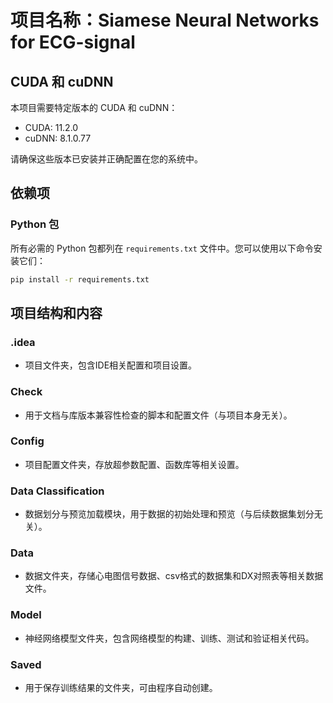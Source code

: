 # 项目名称：Siamese Neural Networks for ECG-signal

## CUDA 和 cuDNN
本项目需要特定版本的 CUDA 和 cuDNN：

- CUDA: 11.2.0
- cuDNN: 8.1.0.77

请确保这些版本已安装并正确配置在您的系统中。

## 依赖项

### Python 包
所有必需的 Python 包都列在 `requirements.txt` 文件中。您可以使用以下命令安装它们：

```sh
pip install -r requirements.txt
```

## 项目结构和内容

### .idea
- 项目文件夹，包含IDE相关配置和项目设置。

### Check
- 用于文档与库版本兼容性检查的脚本和配置文件（与项目本身无关）。

### Config
- 项目配置文件夹，存放超参数配置、函数库等相关设置。

### Data Classification
- 数据划分与预览加载模块，用于数据的初始处理和预览（与后续数据集划分无关）。

### Data
- 数据文件夹，存储心电图信号数据、csv格式的数据集和DX对照表等相关数据文件。

### Model
- 神经网络模型文件夹，包含网络模型的构建、训练、测试和验证相关代码。

### Saved
- 用于保存训练结果的文件夹，可由程序自动创建。


